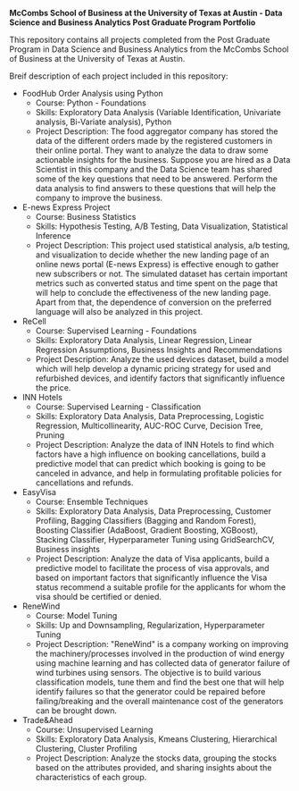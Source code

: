 **McCombs School of Business at the University of Texas at Austin - Data Science and Business Analytics Post Graduate Program Portfolio**

This repository contains all projects completed from the Post Graduate Program in Data Science and Business Analytics from the McCombs School of Business at the University of Texas at Austin.

Breif description of each project included in this repository:
- FoodHub Order Analysis using Python
  - Course: Python - Foundations
  - Skills: Exploratory Data Analysis (Variable Identification, Univariate analysis, Bi-Variate analysis), Python
  - Project Description: The food aggregator company has stored the data of the different orders made by the registered customers in their online portal. They want to analyze the data to draw some actionable insights for the business. Suppose you are hired as a Data Scientist in this company and the Data Science team has shared some of the key questions that need to be answered. Perform the data analysis to find answers to these questions that will help the company to improve the business.
- E-news Express Project
  - Course: Business Statistics
  - Skills: Hypothesis Testing, A/B Testing, Data Visualization, Statistical Inference
  - Project Description: This project used statistical analysis, a/b testing, and visualization to decide whether the new landing page of an online news portal (E-news Express) is effective enough to gather new subscribers or not. The simulated dataset has certain important metrics such as converted status and time spent on the page that will help to conclude the effectiveness of the new landing page. Apart from that, the dependence of conversion on the preferred language will also be analyzed in this project.
- ReCell
  - Course: Supervised Learning - Foundations
  - Skills: Exploratory Data Analysis, Linear Regression, Linear Regression Assumptions, Business Insights and Recommendations
  - Project Description: Analyze the used devices dataset, build a model which will help develop a dynamic pricing strategy for used and refurbished devices, and identify factors that significantly influence the price.
- INN Hotels
  - Course: Supervised Learning - Classification
  - Skills: Exploratory Data Analysis, Data Preprocessing, Logistic Regression, Multicollinearity, AUC-ROC Curve, Decision Tree, Pruning
  - Project Description: Analyze the data of INN Hotels to find which factors have a high influence on booking cancellations, build a predictive model that can predict which booking is going to be canceled in advance, and help in formulating profitable policies for cancellations and refunds.
- EasyVisa
  - Course: Ensemble Techniques
  - Skills: Exploratory Data Analysis, Data Preprocessing, Customer Profiling, Bagging Classifiers (Bagging and Random Forest), Boosting Classifier (AdaBoost, Gradient Boosting, XGBoost), Stacking Classifier, Hyperparameter Tuning using GridSearchCV, Business insights
  - Project Description: Analyze the data of Visa applicants, build a predictive model to facilitate the process of visa approvals, and based on important factors that significantly influence the Visa status recommend a suitable profile for the applicants for whom the visa should be certified or denied.
- ReneWind
  - Course: Model Tuning
  - Skills: Up and Downsampling, Regularization, Hyperparameter Tuning
  - Project Description: "ReneWind" is a company working on improving the machinery/processes involved in the production of wind energy using machine learning and has collected data of generator failure of wind turbines using sensors. The objective is to build various classification models, tune them and find the best one that will help identify failures so that the generator could be repaired before failing/breaking and the overall maintenance cost of the generators can be brought down.
- Trade&Ahead
  - Course: Unsupervised Learning
  - Skills: Exploratory Data Analysis, Kmeans Clustering, Hierarchical Clustering, Cluster Profiling
  - Project Description: Analyze the stocks data, grouping the stocks based on the attributes provided, and sharing insights about the characteristics of each group.
